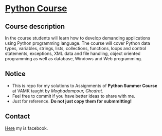 # [Python Course](https://portal.vamk.fi/course/view.php?id=4085)

## Course description
In the course students will learn how to develop demanding applications using Python programming language. The course will cover Python data types, variables, strings, lists, collections, functions, loops and control statements, exceptions, XML data and file handling, object oriented programming as well as database, Windows and Web programming.

## Notice
* This is repo for my solutions to Assignments of **Python Summer Course** at VAMK taught by *Moghadampour, Ghodrat*.
* Feel free to commit if you have better ideas to share with me.
* Just for reference. **Do not just copy them for submmitting!**

## Contact
[Here](https://www.facebook.com/lebs.eu) my is facebook.
